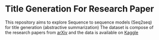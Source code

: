 # Title Generation For Research Paper

This repository aims to explore Sequence to sequence models (Seq2seq) for title generation (abstractive summarization)
The dataset is compose of the research papers from [arXiv](https://arxiv.org/) and the data is available on [Kaggle](https://www.kaggle.com/Cornell-University/arxiv)


